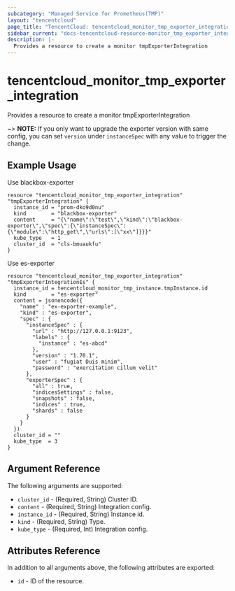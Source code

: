 ```yaml
---
subcategory: "Managed Service for Prometheus(TMP)"
layout: "tencentcloud"
page_title: "TencentCloud: tencentcloud_monitor_tmp_exporter_integration"
sidebar_current: "docs-tencentcloud-resource-monitor_tmp_exporter_integration"
description: |-
  Provides a resource to create a monitor tmpExporterIntegration
---
```


# tencentcloud_monitor_tmp_exporter_integration

Provides a resource to create a monitor tmpExporterIntegration

~> **NOTE:** If you only want to upgrade the exporter version with same config, you can set `version` under `instanceSpec` with any value to trigger the change.

## Example Usage

Use blackbox-exporter

```hcl
resource "tencentcloud_monitor_tmp_exporter_integration" "tmpExporterIntegration" {
  instance_id = "prom-dko9d0nu"
  kind        = "blackbox-exporter"
  content     = "{\"name\":\"test\",\"kind\":\"blackbox-exporter\",\"spec\":{\"instanceSpec\":{\"module\":\"http_get\",\"urls\":[\"xx\"]}}}"
  kube_type   = 1
  cluster_id  = "cls-bmuaukfu"
}
```

Use es-exporter

```hcl
resource "tencentcloud_monitor_tmp_exporter_integration" "tmpExporterIntegrationEs" {
  instance_id = tencentcloud_monitor_tmp_instance.tmpInstance.id
  kind        = "es-exporter"
  content = jsonencode({
    "name" : "ex-exporter-example",
    "kind" : "es-exporter",
    "spec" : {
      "instanceSpec" : {
        "url" : "http://127.0.0.1:9123",
        "labels" : {
          "instance" : "es-abcd"
        },
        "version" : "1.70.1",
        "user" : "fugiat Duis minim",
        "password" : "exercitation cillum velit"
      },
      "exporterSpec" : {
        "all" : true,
        "indicesSettings" : false,
        "snapshots" : false,
        "indices" : true,
        "shards" : false
      }
    }
  })
  cluster_id = ""
  kube_type  = 3
}
```

## Argument Reference

The following arguments are supported:

* `cluster_id` - (Required, String) Cluster ID.
* `content` - (Required, String) Integration config.
* `instance_id` - (Required, String) Instance id.
* `kind` - (Required, String) Type.
* `kube_type` - (Required, Int) Integration config.

## Attributes Reference

In addition to all arguments above, the following attributes are exported:

* `id` - ID of the resource.



